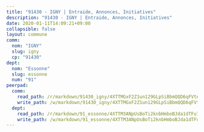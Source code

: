 ```yaml
---
title: "91430 - IGNY | Entraide, Annonces, Initiatives"
description: "91430 - IGNY | Entraide, Annonces, Initiatives"
date: 2020-01-11T14:09:21+09:00
collapsible: false
layout: commune
comm:
  nom: "IGNY"
  slug: igny
  cp: "91430"
dept:
  nom: "Essonne"
  slug: essonne
  num: "91"
peerpad:
  comm:
    read_path: /r/markdown/91430_igny/4XTTMGxF2Z1un129GLpSiBbmQQD6qFVtedm2veCTXZxnNiWw3
    write_path: /w/markdown/91430_igny/4XTTMGxF2Z1un129GLpSiBbmQQD6qFVtedm2veCTXZxnNiWw3-K3TgTpPy9eoiDj8fquLHtVvj6YnLjrnUTTcpV5ociYf2h8JrLPhpmnrEtxehm6VXZSAyLvfSk63AY6DvcPRZdyUxWpvGd19eRrkkW84WjABukJyBzaC29iWTCVMd53Eq5JzP4mcM
  dept:
    read_path: /r/markdown/91_essonne/4XTTM3ANpUsBoTi2knbHmboBJda1dTFu7ky8ZK9dB2RyMMfWF
    write_path: /w/markdown/91_essonne/4XTTM3ANpUsBoTi2knbHmboBJda1dTFu7ky8ZK9dB2RyMMfWF-K3TgUyWqeJSocSvH4aaj1ao8GVHVL7XNdUYQ4QUUeH9BAdnr24zoBJ2C3FCPvjfnNG6dyrzadtyfizxGKpMjZFU9wDjSpA4g6VtDcxL8iEmbLsyV9TFoF7XzgcRopbNZHgpYvcW3
---
```



